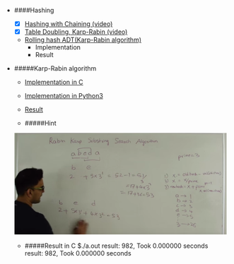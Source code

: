 * ####Hashing
    - [x] [Hashing with Chaining (video)](https://www.youtube.com/watch?v=0M_kIqhwbFo&list=PLUl4u3cNGP61Oq3tWYp6V_F-5jb5L2iHb&index=8)
    - [x] [Table Doubling, Karp-Rabin (video)](https://www.youtube.com/watch?v=BRO7mVIFt08&index=9&list=PLUl4u3cNGP61Oq3tWYp6V_F-5jb5L2iHb)
	* [Rolling hash ADT(Karp-Rabin algorithm)](#karp-rabin-algorithm)
		* Implementation
		* Result


* #####Karp-Rabin algorithm
	* [Implementation in C](https://github.com/zpoint/Algorithms/tree/master/hashing/KR_string.c)
	* [Implementation in Python3](https://github.com/zpoint/Algorithms/tree/master/hashing/KR_string.py)
	* [Result](#result-in-c)

	* #####Hint

	![image](https://github.com/zpoint/Algorithms/blob/master/screenshots/hs.png)


	* #####Result in C
		$./a.out
		result: 982, Took 0.000000 seconds
		result: 982, Took 0.000000 seconds

